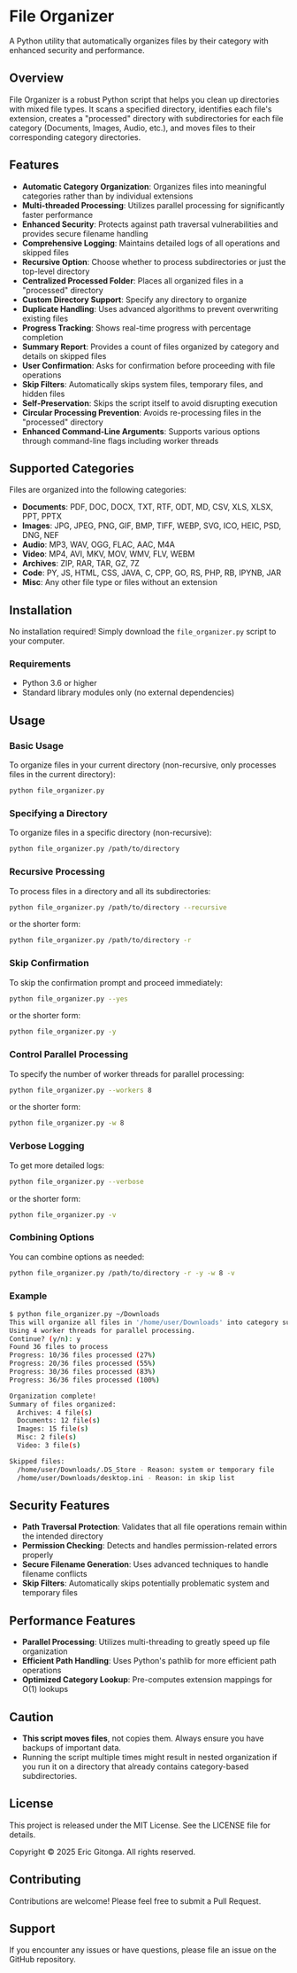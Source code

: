 # File Organizer

A Python utility that automatically organizes files by their category with enhanced security and performance.

## Overview

File Organizer is a robust Python script that helps you clean up directories with mixed file types. It scans a specified directory, identifies each file's extension, creates a "processed" directory with subdirectories for each file category (Documents, Images, Audio, etc.), and moves files to their corresponding category directories.

## Features

- **Automatic Category Organization**: Organizes files into meaningful categories rather than by individual extensions
- **Multi-threaded Processing**: Utilizes parallel processing for significantly faster performance
- **Enhanced Security**: Protects against path traversal vulnerabilities and provides secure filename handling
- **Comprehensive Logging**: Maintains detailed logs of all operations and skipped files
- **Recursive Option**: Choose whether to process subdirectories or just the top-level directory
- **Centralized Processed Folder**: Places all organized files in a "processed" directory
- **Custom Directory Support**: Specify any directory to organize
- **Duplicate Handling**: Uses advanced algorithms to prevent overwriting existing files
- **Progress Tracking**: Shows real-time progress with percentage completion
- **Summary Report**: Provides a count of files organized by category and details on skipped files
- **User Confirmation**: Asks for confirmation before proceeding with file operations
- **Skip Filters**: Automatically skips system files, temporary files, and hidden files
- **Self-Preservation**: Skips the script itself to avoid disrupting execution
- **Circular Processing Prevention**: Avoids re-processing files in the "processed" directory
- **Enhanced Command-Line Arguments**: Supports various options through command-line flags including worker threads

## Supported Categories

Files are organized into the following categories:

- **Documents**: PDF, DOC, DOCX, TXT, RTF, ODT, MD, CSV, XLS, XLSX, PPT, PPTX
- **Images**: JPG, JPEG, PNG, GIF, BMP, TIFF, WEBP, SVG, ICO, HEIC, PSD, DNG, NEF
- **Audio**: MP3, WAV, OGG, FLAC, AAC, M4A
- **Video**: MP4, AVI, MKV, MOV, WMV, FLV, WEBM
- **Archives**: ZIP, RAR, TAR, GZ, 7Z
- **Code**: PY, JS, HTML, CSS, JAVA, C, CPP, GO, RS, PHP, RB, IPYNB, JAR
- **Misc**: Any other file type or files without an extension

## Installation

No installation required! Simply download the `file_organizer.py` script to your computer.

### Requirements

- Python 3.6 or higher
- Standard library modules only (no external dependencies)

## Usage

### Basic Usage

To organize files in your current directory (non-recursive, only processes files in the current directory):

```bash
python file_organizer.py
```

### Specifying a Directory

To organize files in a specific directory (non-recursive):

```bash
python file_organizer.py /path/to/directory
```

### Recursive Processing

To process files in a directory and all its subdirectories:

```bash
python file_organizer.py /path/to/directory --recursive
```
or the shorter form:
```bash
python file_organizer.py /path/to/directory -r
```

### Skip Confirmation

To skip the confirmation prompt and proceed immediately:

```bash
python file_organizer.py --yes
```
or the shorter form:
```bash
python file_organizer.py -y
```

### Control Parallel Processing

To specify the number of worker threads for parallel processing:

```bash
python file_organizer.py --workers 8
```
or the shorter form:
```bash
python file_organizer.py -w 8
```

### Verbose Logging

To get more detailed logs:

```bash
python file_organizer.py --verbose
```
or the shorter form:
```bash
python file_organizer.py -v
```

### Combining Options

You can combine options as needed:

```bash
python file_organizer.py /path/to/directory -r -y -w 8 -v
```

### Example

```bash
$ python file_organizer.py ~/Downloads
This will organize all files in '/home/user/Downloads' into category subdirectories.
Using 4 worker threads for parallel processing.
Continue? (y/n): y
Found 36 files to process
Progress: 10/36 files processed (27%)
Progress: 20/36 files processed (55%)
Progress: 30/36 files processed (83%)
Progress: 36/36 files processed (100%)

Organization complete!
Summary of files organized:
  Archives: 4 file(s)
  Documents: 12 file(s)
  Images: 15 file(s)
  Misc: 2 file(s)
  Video: 3 file(s)

Skipped files:
  /home/user/Downloads/.DS_Store - Reason: system or temporary file
  /home/user/Downloads/desktop.ini - Reason: in skip list
```

## Security Features

- **Path Traversal Protection**: Validates that all file operations remain within the intended directory
- **Permission Checking**: Detects and handles permission-related errors properly
- **Secure Filename Generation**: Uses advanced techniques to handle filename conflicts
- **Skip Filters**: Automatically skips potentially problematic system and temporary files

## Performance Features

- **Parallel Processing**: Utilizes multi-threading to greatly speed up file organization
- **Efficient Path Handling**: Uses Python's pathlib for more efficient path operations
- **Optimized Category Lookup**: Pre-computes extension mappings for O(1) lookups

## Caution

- **This script moves files**, not copies them. Always ensure you have backups of important data.
- Running the script multiple times might result in nested organization if you run it on a directory that already contains category-based subdirectories.

## License

This project is released under the MIT License. See the LICENSE file for details.

Copyright © 2025 Eric Gitonga. All rights reserved.

## Contributing

Contributions are welcome! Please feel free to submit a Pull Request.

## Support

If you encounter any issues or have questions, please file an issue on the GitHub repository.
